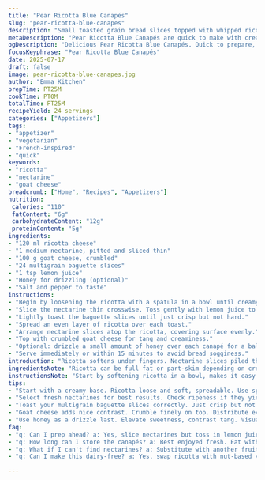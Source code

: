 ```yaml
---
title: "Pear Ricotta Blue Canapés"
slug: "pear-ricotta-blue-canapes"
description: "Small toasted grain bread slices topped with whipped ricotta, thinly sliced pear tossed with lemon, and crumbled blue cheese. Optional honey drizzle for a touch of sweetness. Vegetarian, gluten-free base if grain bread substituted, nut- and egg-free. Quick assembly under 25 minutes. A contrast of creamy, fruity, tangy, slightly salty flavors with crunchy bread base."
metaDescription: "Pear Ricotta Blue Canapés are quick to make with creamy ricotta, nectarines and goat cheese. Perfect bite-sized snacks for gatherings."
ogDescription: "Delicious Pear Ricotta Blue Canapés. Quick to prepare, bursting with flavor for perfect bites."
focusKeyphrase: "Pear Ricotta Blue Canapés"
date: 2025-07-17
draft: false
image: pear-ricotta-blue-canapes.jpg
author: "Emma Kitchen"
prepTime: PT25M
cookTime: PT0M
totalTime: PT25M
recipeYield: 24 servings
categories: ["Appetizers"]
tags:
- "appetizer"
- "vegetarian"
- "French-inspired"
- "quick"
keywords:
- "ricotta"
- "nectarine"
- "goat cheese"
breadcrumb: ["Home", "Recipes", "Appetizers"]
nutrition: 
 calories: "110"
 fatContent: "6g"
 carbohydrateContent: "12g"
 proteinContent: "5g"
ingredients:
- "120 ml ricotta cheese"
- "1 medium nectarine, pitted and sliced thin"
- "100 g goat cheese, crumbled"
- "24 multigrain baguette slices"
- "1 tsp lemon juice"
- "Honey for drizzling (optional)"
- "Salt and pepper to taste"
instructions:
- "Begin by loosening the ricotta with a spatula in a bowl until creamy. Season lightly with salt and black pepper."
- "Slice the nectarine thin crosswise. Toss gently with lemon juice to prevent browning. Set aside."
- "Lightly toast the baguette slices until just crisp but not hard."
- "Spread an even layer of ricotta over each toast."
- "Arrange nectarine slices atop the ricotta, covering surface evenly."
- "Top with crumbled goat cheese for tang and creaminess."
- "Optional: drizzle a small amount of honey over each canapé for a balancing sweetness."
- "Serve immediately or within 15 minutes to avoid bread sogginess."
introduction: "Ricotta softens under fingers. Nectarine slices piled thin. Goat cheese bites scattered rough. No mixing bowls needed. Lemon splash stops the browning. Toast warmed, edges crisp, crumbs not dry. Honey curves glisten optional. Crunch, creamy, tangy, fruity. A snack in bite form. Quick, no heat. Replace pear with nectarine, cheese blue swapped with goat. Shift happens. Flavors punch delicate. Assemble fast. Eat fresh. Drinks pour beside. Good with friends, better with quiet. A balance of contrasts. Simple but not bland."
ingredientsNote: "Ricotta can be full fat or part-skim depending on creaminess preferred. Slightly loose texture makes spreading easier. Use fresh nectarines when in season to maximize sweetness and acidity balance. Lemon juice essential to prevent fruit browning and keep color vibrant. Goat cheese replaces blue cheese for less intense tang and a mild earthy flavor while maintaining crumbly texture. If dairy-free needed, fudge with nut or pea-based ricotta substitute and omit cheese crumble or use plant-based crumbly cheese. Multigrain baguette slices add nuttiness and texture. Toasting crisp but not overdone keeps crunch but prevents hardness. Honey drizzle optional but recommended to balance savory and tangy ingredients with a touch of sweetness for mouthfeel contrast. Salt and pepper tailored to taste but only lightly to avoid overpowering fresh fruit notes."
instructionsNote: "Start by softening ricotta in a bowl, makes it easy to spread evenly over bread. Slice fruit thin to avoid overpowering mouthfeel and ensure even layering. Toss fruit with lemon juice immediately once sliced to stop oxidation. Toast kitchen baguette crumbs lightly to bring out grain flavors and add a textural contrast to creamy ricotta and soft fruit. Spread ricotta first to create creamy base, then add fruit slices to cover. Finally crumble goat cheese carefully to distribute tang without clumping one side. Honey drizzle last step so it's visually appealing and flavor hits last to balance cheese saltiness. No need to bake, just assemble and serve. Canapés best eaten within 15 minutes or the bread absorbs moisture. For prepping ahead, slice fruit and toss with lemon in advance but assemble toasts last minute. The sequence matters to keep freshness and texture. Multiply quantities depending on guest numbers but keep topping ratios balanced so flavors marry well."
tips:
- "Start with a creamy base. Ricotta loose and soft, spreadable. Use spatula to get texture right. A thicker spread won't layer well. Achieve smooth results by beating it lightly."
- "Select fresh nectarines for best results. Check ripeness if they yield. Thin slices help stacking. Use lemon juice, immediately after slicing, to prevent browning. Important for visual appeal."
- "Toast your multigrain baguette slices correctly. Just crisp but not hard. Check the color. Over toasting ruins texture. Aim for slight golden edges. Adds crunch without toughness."
- "Goat cheese adds nice contrast. Crumble finely on top. Distribute evenly to combine flavors. Skip clumps. Balance tangy and creamy. Experiment with cheese types if desired."
- "Use honey as a drizzle last. Elevate sweetness, contrast tang. Visually appealing lines of honey help looks. But avoid overwhelming flavors. Just a touch goes a long way."
faq:
- "q: Can I prep ahead? a: Yes, slice nectarines but toss in lemon juice. Store in fridge. Prepare baguette slices last minute. Keeps them crispy."
- "q: How long can I store the canapés? a: Best enjoyed fresh. Eat within 15 minutes of assembly. Avoid sogginess. If left, moisture can ruin texture."
- "q: What if I can't find nectarines? a: Substitute with another fruit. Consider peaches or even apples. Adjust lemon juice. But taste may shift. Balance flavors."
- "q: Can I make this dairy-free? a: Yes, swap ricotta with nut-based versions. Plant-based crumbles for cheese, or omit altogether. Keep layering for texture, flavors adjust."

---
```


